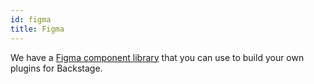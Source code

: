 ```yaml
---
id: figma
title: Figma
---
```


We have a [Figma component library](https://www.figma.com/@backstage) that you
can use to build your own plugins for Backstage.

